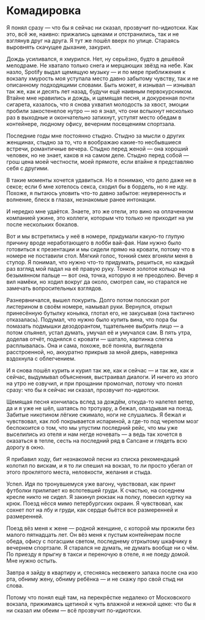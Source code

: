 
# Комадировка
Я понял сразу — что бы я сейчас ни сказал, прозвучит по-идиотски. Как это, всё же, наивно: прижались щеками и отстранились, так и не взглянув друг на друга. Я тут же пошёл вверх по улице. Cтараясь выровнять скачущее дыхание, закурил.

Дождь усиливался, я хмурился. Нет, ну серьёзно, будто в дешёвой мелодраме. Не хватало только снега и мерцающих звёзд на небе. Как назло, Spotify выдал щемящую музыку — и по мере приближения к вокзалу хмурость моя уступала место давно забытому чувству, так и не описанному подходящими словами. Быть может, я изнывал — изнывал так же, как и десять лет назад, будучи ещё наивным первокурсником. Втайне мне нравились и дождь, и щемящая песня, и докуренная почти сигарета, казалось, что я снова ухватил молодость за хвост, эмоции пробили закостенелое нутро — но я знал, что они вспыхнут несколько раз в выходные и окончательно затихнут, уступят место обедам в контейнере, людному офису, вечерним посещениям спортзала.

Последние годы мне постоянно стыдно. Стыдно за мысли о других женщинах, стыдно за то, что я воображаю какие-то несбывшиеся встречи, романтичные вечера. Стыдно перед женой — она хороший человек, но не знает, каков я на самом деле. Стыдно перед собой — грош цена моей честности, моей прямоте, если втайне я представляю себя с другими.

В такие моменты хочется удавиться. Но я понимаю, что дело даже не в сексе; если б мне хотелось секса, сходил бы в бордель, но я не иду. Похоже, я пытаюсь уловить что-то давно забытое: неуверенность и волнение, блеск в глазах, незнакомые ранее интонации.

И нередко мне удаётся. Знаете, это же отели, это вино на оплаченном компанией ужине, это коллеги, которым что только не приходит на ум после нескольких бокалов. 

Вот и мы встретились у неё в номере, придумали какую-то глупую причину вроде неработающего в лобби вай-фая. Нам нужно было готовиться к презентации и мы сидели прямо на кровати, потому что в номере не поставили стол. Мягкий голос, тонкий смех вгоняли меня в ступор. Я понимал, что нужно что-то придумать, решиться, но каждый раз взгляд мой падал на её правую руку. Тонкое золотое кольцо на безымянном пальце — вот она, точка, которую я не преодолею. Вечер я вил намёки, но ходил вокруг да около, смотрел сам, но старался не замечать вопросительных взглядов.

Разнервничался, вышел покурить. Долго потом полоскал рот листерином в своём номере, намывал руки. Вернулся, открыл принесённую бутылку коньяка, глотал его, не закусывая (она тактично отказалась). Подумал, что нужно было купить вина, что пора бы помазать подмышки дезодорантом, тщательнее выбрить лицо — а потом спьянел, устал думать, умучал её и умучался сам. В пять утра, доделав отчёт, поднялся с кровати — шатало, картинка слегка расплывалась. Она и сама, похоже, всё поняла, выглядела расстроенной, но, аккуратно прикрыв за мной дверь, наверняка вздохнула с облегчением.

И я снова пошёл курить и курил так же, как и сейчас — и так же, как и сейчас, выдумывал объяснения, выстраивал диалоги. И ничего из этого на утро не озвучил, и при прощании промолчал, потому что понял сразу: что бы я сейчас ни сказал, прозвучит по-идиотски.

Щемящая песня кончилась вслед за дождём, откуда-то налетел ветер, да и я уже не шёл, шатаясь по тротуару, а бежал, опаздывая на поезд. Забитые никотином лёгкие сжимало, ноги не слушались. Я бежал и чувствовал, как лоб покрывается испариной, а где-то под черепом мозг беспокоится о том, что мы упустим последний рейс, что мы уже выселились из отеля и нам негде ночевать — а ведь так хочется в оказаться в тепле, сесть на последний ряд в Сапсане и глядеть всю дорогу в окно. 

Я прибавил ходу, бит незнакомой песни из списка рекомендаций колотил по вискам, и я то ли спешил на вокзал, то ли просто убегал от этого проклятого места, неловкости, желания и стыда.

Успел. Идя по тронувшемуся уже вагону, чувствовал, как принт футболки прилипает ко вспотевшей груди. К счастью, на соседнем кресле никто не сидел. Я закинул рюкзак на полку, повесил куртку на крюк. Поезд нёсся мимо петербургских окраин. Я чувствовал, как сохнет пот на лбу и груди, как сердце бьётся все размеренней и размеренней.

Поезд вёз меня к жене — родной женщине, с которой мы прожили без малого пятнадцать лет. Он вёз меня к пустым контейнерам после обеда, офису с погасшим светом, последнему отркытому шкафчику в вечернем спортзале. Я старался не думать, не думать вообще ни о чём. По приезду я прыгну в такси и переночую в отеле, я не поеду домой. Мне нужно остыть.

Завтра я зайду в квартиру и, стесняясь несвежего запаха после сна изо рта, обниму жену, обниму ребёнка — и не скажу про свой стыд ни слова.

Потому что понял ещё там, на перекрёстке недалеко от Московского вокзала, прижимаясь щетиной к чуть влажной и нежной щеке: что бы я ни сказал им обеим — всё прозвучит по-идиотски.